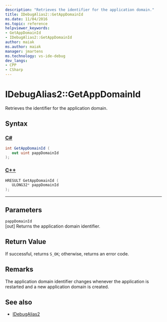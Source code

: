 ```yaml
---
description: "Retrieves the identifier for the application domain."
title: IDebugAlias2::GetAppDomainId
ms.date: 11/04/2016
ms.topic: reference
helpviewer_keywords:
- GetAppDomainId
- IDebugAlias2::GetAppDomainId
author: maiak
ms.author: maiak
manager: jmartens
ms.technology: vs-ide-debug
dev_langs:
- CPP
- CSharp
---
```

# IDebugAlias2::GetAppDomainId

Retrieves the identifier for the application domain.

## Syntax

### [C#](#tab/csharp)
```csharp
int GetAppDomainId (
   out uint pappDomainId
);
```
### [C++](#tab/cpp)
```cpp
HRESULT GetAppDomainId (
   ULONG32* pappDomainId
);
```
---

## Parameters
`pappDomainId`\
[out] Returns the application domain identifier.

## Return Value
 If successful, returns `S_OK`; otherwise, returns an error code.

## Remarks
 The application domain identifier changes whenever the application is restarted and a new application domain is created.

## See also
- [IDebugAlias2](../../../extensibility/debugger/reference/idebugalias2.md)
